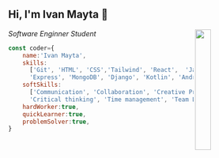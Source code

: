 ## Hi, I'm Ivan Mayta 🔭
<img src="https://github.com/ivanmayta/ivanmayta/assets/94296898/c3298d69-1780-4771-9b7a-7838cd75cc55" width="25%" align="right" />
<p><em>Software Enginner Student</br>
</em></p>

```javascript
const coder={
    name:'Ivan Mayta',
    skills:
      ['Git', 'HTML', 'CSS','Tailwind', 'React',  'Javascript', 'Node',
      'Express', 'MongoDB', 'Django', 'Kotlin', 'Android Studio' ],
    softSkills:
      ['Communication', 'Collaboration', 'Creative Problem Solving',
      'Critical thinking', 'Time management', 'Team Leadership'],
    hardWorker:true,
    quickLearner:true,
    problemSolver:true,
}
```
<!--
**ivanmayta/ivanmayta** is a ✨ _special_ ✨ repository because its `README.md` (this file) appears on your GitHub profile.

Here are some ideas to get you started:

- 🔭 I’m currently working on ...
- 🌱 I’m currently learning ...
- 👯 I’m looking to collaborate on ...
- 🤔 I’m looking for help with ...
- 💬 Ask me about ...
- 📫 How to reach me: ...
- 😄 Pronouns: ...
- ⚡ Fun fact: ...
-->
